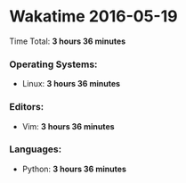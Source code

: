 # Wakatime 2016-05-19

Time Total: **3 hours 36 minutes**

### Operating Systems:
- Linux: **3 hours 36 minutes** 

### Editors:
- Vim: **3 hours 36 minutes** 

### Languages:
- Python: **3 hours 36 minutes** 

